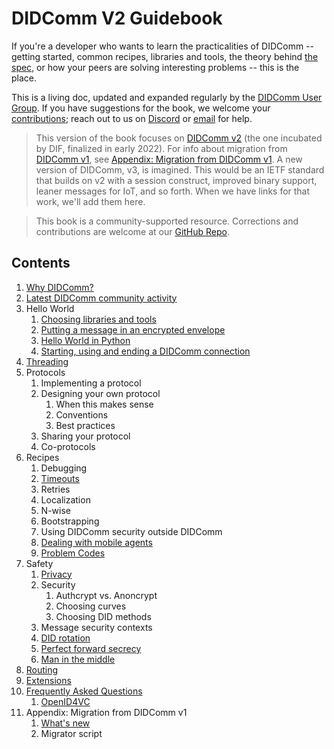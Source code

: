 # DIDComm V2 Guidebook

If you're a developer who wants to learn the practicalities of DIDComm -- getting started, common recipes, libraries and tools, the theory behind [the spec](https://identity.foundation/didcomm-messaging/spec/), or how your peers are solving interesting problems -- this is the place.

This is a living doc, updated and expanded regularly by the [DIDComm User Group](https://github.com/decentralized-identity/didcomm-usergroup). If you have suggestions for the book, we welcome your [contributions](../maintainer-guide.md); reach out to us on [Discord](https://discord.gg/eNN4Wns6Jb) or [email](https://lists.identity.foundation/g/didcomm-usergroup) for help.

>This version of the book focuses on [DIDComm v2](https://identity.foundation/didcomm-messaging/spec/v2.0/) (the one incubated by DIF, finalized in early 2022). For info about migration from [DIDComm v1](https://github.com/hyperledger/aries-rfcs/tree/main/concepts/0005-didcomm), see [Appendix: Migration from DIDComm v1](migration-v1.md). A new version of DIDComm, v3, is imagined. This would be an IETF standard that builds on v2 with a session construct, improved binary support, leaner messages for IoT, and so forth. When we have links for that work, we'll add them here. 

>This book is a community-supported resource. Corrections and contributions are welcome at our [GitHub Repo](https://github.com/decentralized-identity/didcomm-book/).

## Contents

1. [Why DIDComm?](why)
2. [Latest DIDComm community activity](scrapbook)
3. Hello World
    1. [Choosing libraries and tools](hellolibstools)
    3. [Putting a message in an encrypted envelope](helloencrypt)
    4. [Hello World in Python](helloworldpy)
    5. [Starting, using and ending a DIDComm connection](startConnection)
4. [Threading](threading)
5. Protocols
    1. Implementing a protocol
    2. Designing your own protocol
       1. When this makes sense
       2. Conventions
       3. Best practices
    3. Sharing your protocol
    4. Co-protocols
6. Recipes
    1. Debugging
    2. [Timeouts](timeouts)
    3. Retries
    4. Localization
    5. N-wise
    6. Bootstrapping
    7. Using DIDComm security outside DIDComm
    8. [Dealing with mobile agents](mobileagents)
    9. [Problem Codes](problemcodes)
7. Safety
    1. [Privacy](privacy)
    2. Security
        1. Authcrypt vs. Anoncrypt
        2. Choosing curves
        3. Choosing DID methods
    3. Message security contexts
    4. [DID rotation](didrotation)
    5. [Perfect forward secrecy](pfs)
    6. [Man in the middle](mitm)
8. [Routing](routing)
9. [Extensions](extensions)
10. [Frequently Asked Questions](faq)
    1. [OpenID4VC](oidc)
11. Appendix: Migration from DIDComm v1
    1. [What's new](whatsnew)
    2. Migrator script


